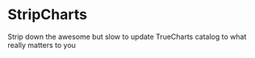 # StripCharts
Strip down the awesome but slow to update TrueCharts catalog to what really matters to you
